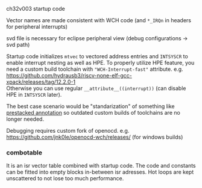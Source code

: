 ch32v003 startup code

Vector names are made consistent with WCH code (and `*_IRQn` in headers for peripheral interrupts)

svd file is necessary for eclipse peripheral view (debug configurations -> svd path)

Startup code initializes `mtvec` to vectored address entries and `INTSYSCR` to enable
interrupt nesting as well as HPE.
To properly utilize HPE feature, you need a custom build toolchain with `"WCH-Interrupt-fast"` attribute.
e.g. https://github.com/hydrausb3/riscv-none-elf-gcc-xpack/releases/tag/12.2.0-1 \
Otherwise you can use regular `__attribute__((interrupt))` (can disable HPE in `INTSYSCR` later).

The best case scenario would be "standarization" of something like
[prestacked annotation](https://github.com/jnk0le/riscv-total-embedded/blob/master/riscv-total-embedded.adoc#prestacked-annotation)
so outdated custom builds of toolchains are no longer needed.

Debugging requires custom fork of openocd. e.g. https://github.com/jnk0le/openocd-wch/releases/ (for windows builds)

### combotable

It is an isr vector table combined with startup code.
The code and constants can be fitted into empty blocks in-between isr adresses.
Hot loops are kept unscattered to not lose too much performance.